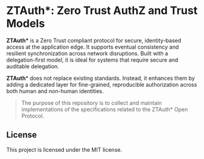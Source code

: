 # ZTAuth*: Zero Trust AuthZ and Trust Models

**ZTAuth\*** is a Zero Trust compliant protocol for secure, identity-based access at the application edge. It supports eventual consistency and resilient synchronization across network disruptions. Built with a delegation-first model, it is ideal for systems that require secure and auditable delegation.

**ZTAuth*** does not replace existing standards. Instead, it enhances them by adding a dedicated layer for fine-grained, reproducible authorization across both human and non-human identities.

> The purpose of this repository is to collect and maintain implementations of the specifications related to the ZTAuth* Open Protocol.

## License

This project is licensed under the MIT license.
